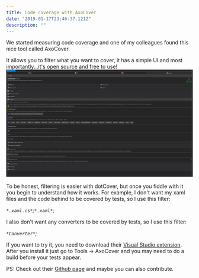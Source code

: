 ```yaml
---
title: Code coverage with AxoCover
date: "2019-01-17T23:46:37.121Z"
description: ""
---
```


We started measuring code coverage and one of my colleagues found this nice tool called AxoCover.

It allows you to filter what you want to cover, it has a simple UI and most importantly...it's open source and free to use!
![axocover](axosettings.png)

To be honest, filtering is easier with dotCover, but once you fiddle with it you begin to understand how it works.
For example, I don't want my xaml files and the code behind to be covered by tests, so I use this filter:

_`*.xaml.cs*`;`*.xaml*`;_

I also don't want any converters to be covered by tests, so I use this filter:

_`*Converter*`;_

If you want to try it, you need to download their [Visual Studio extension](https://marketplace.visualstudio.com/items?itemName=axodox1.AxoCover). After you install it just go to Tools -> AxoCover and you may need to do a build before your tests appear.

PS: Check out their [Github page](https://github.com/axodox/AxoCover) and maybe you can also contribute.
